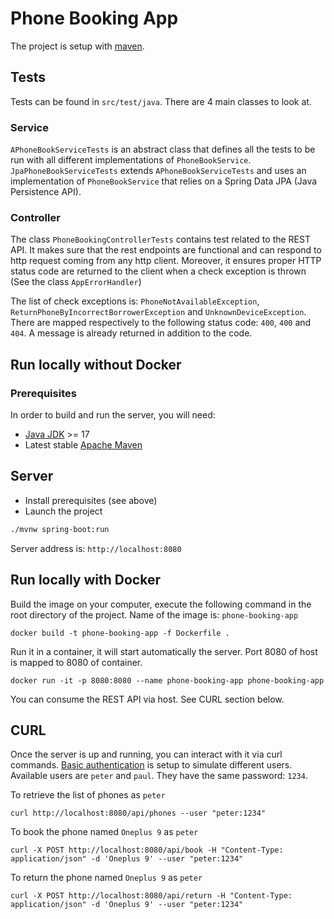 # Phone Booking App

The project is setup with [maven](http://maven.apache.org/). 

## Tests

Tests can be found in `src/test/java`. There are 4 main classes to look at.

### Service 

`APhoneBookServiceTests` is an abstract class that defines all the tests to be run with all different implementations of
`PhoneBookService`. `JpaPhoneBookServiceTests` extends `APhoneBookServiceTests` and uses an implementation of `PhoneBookService`
that relies on a Spring Data JPA (Java Persistence API).

### Controller

The class `PhoneBookingControllerTests` contains test related to the REST API. It makes sure that the rest endpoints are 
functional and can respond to http request coming from any http client. Moreover, it ensures proper HTTP status code 
are returned to the client when a check exception is thrown (See the class `AppErrorHandler`) 

The list of check exceptions is: `PhoneNotAvailableException`, `ReturnPhoneByIncorrectBorrowerException` and `UnknownDeviceException`. 
There are mapped respectively to the following status code: `400`, `400` and `404`. A message is already returned in addition
to the code.

## Run locally without Docker

### Prerequisites

In order to build and run the server, you will need:
- [Java JDK](https://www.oracle.com/java/) >= 17
- Latest stable [Apache Maven](http://maven.apache.org/)

## Server

- Install prerequisites (see above)
- Launch the project
```bash
./mvnw spring-boot:run
```

Server address is: `http://localhost:8080`

## Run locally with Docker

Build the image on your computer, execute the following command in the root directory of the project. Name of the image is: `phone-booking-app`
```
docker build -t phone-booking-app -f Dockerfile .
```

Run it in a container, it will start automatically the server. Port 8080 of host is mapped to 8080 of container.
```
docker run -it -p 8080:8080 --name phone-booking-app phone-booking-app
```

You can consume the REST API via host. See CURL section below. 

## CURL 

Once the server is up and running, you can interact with it via curl commands. [Basic authentication](https://developer.mozilla.org/en-US/docs/Web/HTTP/Authentication#basic_authentication_scheme)
is setup to simulate different users. Available users are `peter` and `paul`. They have the same password: `1234`. 

To retrieve the list of phones as `peter`
```
curl http://localhost:8080/api/phones --user "peter:1234"     
```

To book the phone named `Oneplus 9` as `peter` 
```
curl -X POST http://localhost:8080/api/book -H "Content-Type: application/json" -d 'Oneplus 9' --user "peter:1234"     
```

To return the phone named `Oneplus 9` as `peter` 
```
curl -X POST http://localhost:8080/api/return -H "Content-Type: application/json" -d 'Oneplus 9' --user "peter:1234"     
```